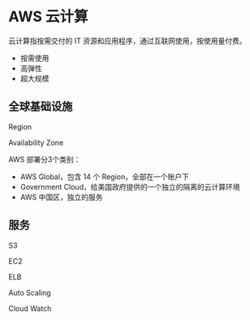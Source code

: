 # AWS 云计算

云计算指按需交付的 IT 资源和应用程序，通过互联网使用，按使用量付费。

- 按需使用
- 高弹性
- 超大规模



## 全球基础设施

Region

Availability Zone



AWS 部署分3个类别：

- AWS Global，包含 14 个 Region，全部在一个账户下
- Government Cloud，给美国政府提供的一个独立的隔离的云计算环境
- AWS 中国区，独立的服务



## 服务

S3

EC2

ELB

Auto Scaling

Cloud Watch